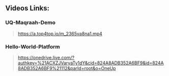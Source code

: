 ## Videos Links:

### UQ-Maqraah-Demo
> https://a.top4top.io/m_2365va8na1.mp4

### Hello-World-Platform
> https://onedrive.live.com/?authkey=%21ACXZJVaryaTy1dY&cid=824A8ADB352A6BF9&id=824A8ADB352A6BF9%21112&parId=root&o=OneUp

